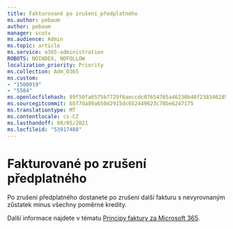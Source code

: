 ```yaml
---
title: Fakturované po zrušení předplatného
ms.author: pebaum
author: pebaum
manager: scotv
ms.audience: Admin
ms.topic: article
ms.service: o365-administration
ROBOTS: NOINDEX, NOFOLLOW
localization_priority: Priority
ms.collection: Adm_O365
ms.custom:
- "1500019"
- "5584"
ms.openlocfilehash: 89f50fa6575b7729f6aeccdc07654765a46230b40f238346285acfa9431138e0
ms.sourcegitcommit: b5f7da89a650d2915dc652449623c78be6247175
ms.translationtype: MT
ms.contentlocale: cs-CZ
ms.lasthandoff: 08/05/2021
ms.locfileid: "53917488"
---
```

# <a name="billed-after-canceling-subscription"></a>Fakturované po zrušení předplatného

Po zrušení předplatného dostanete po zrušení další fakturu s nevyrovnaným zůstatek minus všechny poměrné kredity.

Další informace najdete v tématu [Principy faktury za Microsoft 365](https://docs.microsoft.com/microsoft-365/commerce/billing-and-payments/understand-your-invoice2).
